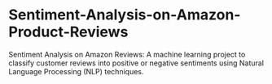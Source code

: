 # Sentiment-Analysis-on-Amazon-Product-Reviews
Sentiment Analysis on Amazon Reviews: A machine learning project to classify customer reviews into positive or negative sentiments using Natural Language Processing (NLP) techniques.
